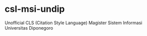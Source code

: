 # csl-msi-undip
Unofficial CLS (Citation Style Language) Magister Sistem Informasi Universitas Diponegoro

